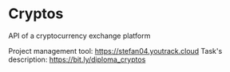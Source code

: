 # Cryptos
API of a cryptocurrency exchange platform

Project management tool: https://stefan04.youtrack.cloud
Task's description: https://bit.ly/diploma_cryptos
